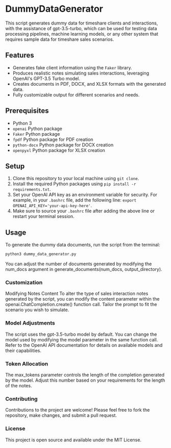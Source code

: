 # DummyDataGenerator

This script generates dummy data for timeshare clients and interactions, with the assistance of gpt-3.5-turbo, which can be used for testing data processing pipelines, machine learning models, or any other system that requires sample data for timeshare sales scenarios.

## Features

- Generates fake client information using the `Faker` library.
- Produces realistic notes simulating sales interactions, leveraging OpenAI's GPT-3.5 Turbo model.
- Creates documents in PDF, DOCX, and XLSX formats with the generated data.
- Fully customizable output for different scenarios and needs.

## Prerequisites

- Python 3
- `openai` Python package
- `Faker` Python package
- `fpdf` Python package for PDF creation
- `python-docx` Python package for DOCX creation
- `openpyxl` Python package for XLSX creation

## Setup

1. Clone this repository to your local machine using `git clone`.
2. Install the required Python packages using `pip install -r requirements.txt`.
3. Set your OpenAI API key as an environment variable for security. For example, in your `.bashrc` file, add the following line: `export OPENAI_API_KEY='your-api-key-here'`.
4. Make sure to source your `.bashrc` file after adding the above line or restart your terminal session.

## Usage

To generate the dummy data documents, run the script from the terminal:

```bash
python3 dummy_data_generator.py
```

You can adjust the number of documents generated by modifying the num_docs argument in generate_documents(num_docs, output_directory).

### Customization
Modifying Notes Content
To alter the type of sales interaction notes generated by the script, you can modify the content parameter within the openai.ChatCompletion.create() function call. Tailor the prompt to fit the scenario you wish to simulate.

### Model Adjustments
The script uses the gpt-3.5-turbo model by default. You can change the model used by modifying the model parameter in the same function call. Refer to the OpenAI API documentation for details on available models and their capabilities.

### Token Allocation
The max_tokens parameter controls the length of the completion generated by the model. Adjust this number based on your requirements for the length of the notes.

### Contributing
Contributions to the project are welcome! Please feel free to fork the repository, make changes, and submit a pull request.

### License
This project is open source and available under the MIT License.

